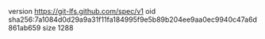 version https://git-lfs.github.com/spec/v1
oid sha256:7a1084d0d29a9a31f11fa184995f9e5b89b204ee9aa0ec9940c47a6d861ab659
size 1288
